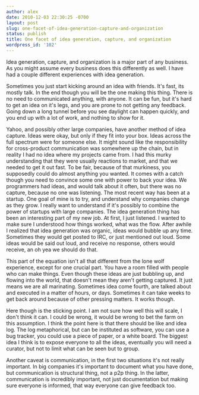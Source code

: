 ```yaml
---
author: alex
date: 2010-12-03 22:30:25 -0700
layout: post
slug: one-facet-of-idea-generation-capture-and-organization
status: publish
title: One facet of idea generation, capture, and organization
wordpress_id: '102'
---
```


Idea generation, capture, and organization is a major part of any
business. As you might assume every business does this differently as
well. I have had a couple different experiences with idea generation.

Sometimes you just start kicking around an idea with friends. It's fast,
its mostly talk. In the end though you will be the one making this
thing. There is no need to communicated anything, with anyone. It can be
fun, but it's hard to get an idea on it's legs, and you are prone to not
getting any feedback. Going down a long tunnel before you see daylight
can happen quickly, and you end up with a lot of work, and nothing to
show for it.

Yahoo, and possibly other large companies, have another method of idea
capture. Ideas were okay, but only if they fit into your box. Ideas
across the full spectrum were for someone else. It might sound like the
responsibility for cross-product communication was somewhere up the
chain, but in reality I had no idea where my projects came from. I had
this murky understanding that they were usually reactions to market, and
that we needed to get it out fast. To be fair, because of that
murkiness, you supposedly could do almost anything you wanted. It comes
with a catch though you need to convince some one with power to back
your idea. We programmers had ideas, and would talk about it often, but
there was no capture, because no one was listening. The most recent way
has been at a startup. One goal of mine is to try, and understand why
companies change as they grow. I really want to understand if it's
possibly to combine the power of startups with large companies. The idea
generation thing has been an interesting part of my new job. At first, I
just listened. I wanted to make sure I understood how things worked,
what was the flow. After awhile I realized that idea generation was
organic, ideas would bubble up any time. Sometimes they would get posted
to IRC, or just mentioned out loud. Some ideas would be said out loud,
and receive no response, others would receive, an oh yea we should do
that.

This part of the equation isn't all that different from the lone wolf
experience, except for one crucial part. You have a room filled with
people who can make things. Even though these ideas are just bubbling
up, and flowing into the world, that doesn't mean they aren't getting
captured. It just means we are all marinating. Sometimes idea come
fourth, are talked about and executed in a matter of hours, or days.
Sometimes it can take weeks to get back around because of other pressing
matters. It works though.

Here though is the sticking point. I am not sure how well this will
scale, I don't think it can. I could be wrong, it would be wrong to bet
the farm on this assumption. I think the point here is that there should
be like and idea log. The log metaphorical, but can be instituted as
software, you can use a bug tracker, you could use a piece of paper, or
a white board. The biggest idea I think is to expose everyone to all the
ideas, eventually you will need a curator, but not to limit what can be
seen but to group.

Another caveat is communication, in the first two situations it's not
really important. In big companies it's important to document what you
have done, but communication is structural thing, not a p2p thing. In
the latter, communication is incredibly important, not just
documentation but making sure everyone is informed, that way everyone
can give feedback too.
